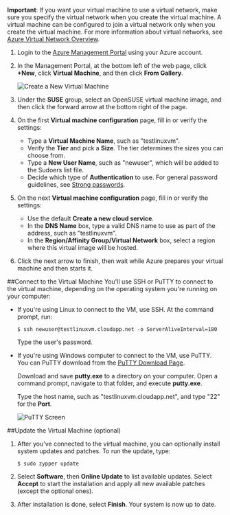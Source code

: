 ﻿<properties writer="kathydav" editor="tysonn" manager="timlt" />

**Important**: If you want your virtual machine to use a virtual network, make sure you specify the virtual network when you create the virtual machine. A virtual machine can be configured to join a virtual network only when you create the virtual machine. For more information about virtual networks, see [Azure Virtual Network Overview](http://go.microsoft.com/fwlink/p/?LinkID=294063).


1. Login to the [Azure Management Portal][AzurePreviewPortal] using your Azure account.

2. In the Management Portal, at the bottom left of the web page, click **+New**, click **Virtual Machine**, and then click **From Gallery**.

	![Create a New Virtual Machine][Image1]

3. Under the **SUSE** group, select an OpenSUSE virtual machine image, and then click the forward arrow at the bottom right of the page.


4. On the first **Virtual machine configuration** page, fill in or verify the settings:

	- Type a **Virtual Machine Name**, such as "testlinuxvm".
	- Verify the **Tier** and pick a **Size**. The tier determines the sizes you can choose from.
	- Type a **New User Name**, such as "newuser", which will be added to the Sudoers list file.
	- Decide which type of **Authentication** to use. For general password guidelines, see [Strong passwords](http://msdn.microsoft.com/library/ms161962.aspx).


5. On the next **Virtual machine configuration** page, fill in or verify the settings:
	- Use the default **Create a new cloud service**.
	- In the **DNS Name** box, type a valid DNS name to use as part of the address, such as "testlinuxvm".
	- In the **Region/Affinity Group/Virtual Network** box, select a region where this virtual image will be hosted.

6.	Click the next arrow to finish, then wait while Azure prepares your virtual machine and then starts it.

##Connect to the Virtual Machine
You'll use SSH or PuTTY to connect to the virtual machine, depending on the operating system you're running on your computer:

- If you're using Linux to connect to the VM, use SSH. At the command prompt, run:

	`$ ssh newuser@testlinuxvm.cloudapp.net -o ServerAliveInterval=180`

	Type the user's password.

- If you're using Windows computer to connect to the VM, use PuTTY. You can PuTTY download from the [PuTTY Download Page][PuTTYDownload].

	Download and save **putty.exe** to a directory on your computer. Open a command prompt, navigate to that folder, and execute **putty.exe**.

	Type the host name, such as "testlinuxvm.cloudapp.net", and type "22" for the **Port**.

	![PuTTY Screen][Image6]  

##Update the Virtual Machine (optional)
1. After you've connected to the virtual machine, you can optionally install system updates and patches. To run the update, type:

	`$ sudo zypper update`

2. Select **Software**, then **Online Update** to list available updates. Select **Accept** to start the installation and apply all new available patches (except the optional ones).

3. After installation is done, select **Finish**.  Your system is now up to date.

[PuTTYDownload]: http://www.puttyssh.org/download.html
[AzurePreviewPortal]: http://manage.windowsazure.com

[Image1]: ./media/create-and-configure-opensuse-vm-in-portal/CreateVM.png

[Image6]: ./media/create-and-configure-opensuse-vm-in-portal/putty.png
